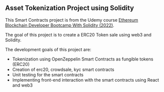 ## Asset Tokenization Project using Solidity
This Smart Contracts project is from the Udemy course [Ethereum Blockchain Developer Bootcamp With Solidity (2022)](https://www.udemy.com/course/blockchain-developer/).

The goal of this project is to create a ERC20 Token sale using web3 and Solidity.

The development goals of this project are:
* Tokenization using OpenZeppelin Smart Contracts as fungible tokens (ERC20)
* Creation of erc20, crowdsale, kyc smart contracts
* Unit testing for the smart contracts
* Implementing front-end interaction with the smart contracts using React and web3
